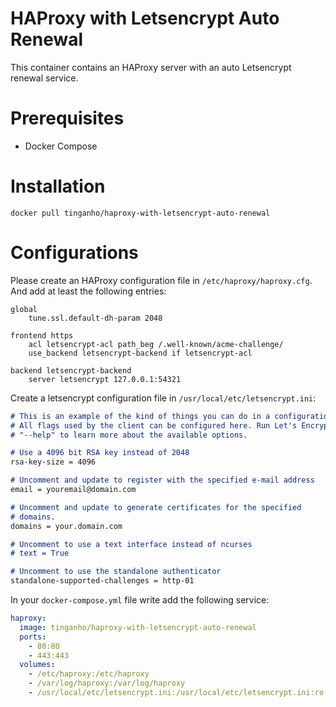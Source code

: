 HAProxy with Letsencrypt Auto Renewal
=====================================

This container contains an HAProxy server with an auto Letsencrypt renewal service.

# Prerequisites

* Docker Compose

# Installation

```
docker pull tinganho/haproxy-with-letsencrypt-auto-renewal
```

# Configurations

Please create an HAProxy configuration file in `/etc/haproxy/haproxy.cfg`. And add at least the following entries:
```text
global
	tune.ssl.default-dh-param 2048

frontend https
	acl letsencrypt-acl path_beg /.well-known/acme-challenge/
	use_backend letsencrypt-backend if letsencrypt-acl

backend letsencrypt-backend
	server letsencrypt 127.0.0.1:54321
```
Create a letsencrypt configuration file in `/usr/local/etc/letsencrypt.ini`:

```md
# This is an example of the kind of things you can do in a configuration file.
# All flags used by the client can be configured here. Run Let's Encrypt with
# "--help" to learn more about the available options.

# Use a 4096 bit RSA key instead of 2048
rsa-key-size = 4096

# Uncomment and update to register with the specified e-mail address
email = youremail@domain.com

# Uncomment and update to generate certificates for the specified
# domains.
domains = your.domain.com

# Uncomment to use a text interface instead of ncurses
# text = True

# Uncomment to use the standalone authenticator
standalone-supported-challenges = http-01
```

In your `docker-compose.yml` file write add the following service:

```yml
haproxy:
  image: tinganho/haproxy-with-letsencrypt-auto-renewal
  ports:
    - 80:80
    - 443:443
  volumes:
    - /etc/haproxy:/etc/haproxy
    - /var/log/haproxy:/var/log/haproxy
	- /usr/local/etc/letsencrypt.ini:/usr/local/etc/letsencrypt.ini:ro
```
